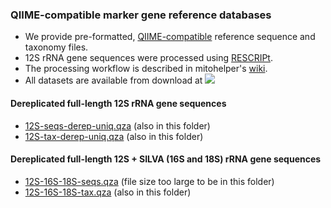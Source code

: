 ### QIIME-compatible marker gene reference databases
- We provide pre-formatted, [QIIME-compatible](https://docs.qiime2.org/2020.11/data-resources/) reference sequence and taxonomy files. 
- 12S rRNA gene sequences were processed using [RESCRIPt](https://github.com/bokulich-lab/RESCRIPt). 
- The processing workflow is described in mitohelper's [wiki](https://github.com/aomlomics/mitohelper/wiki/9.-Creating-QIIME-compatible-reference-databases).
- All datasets are available from download at [<img src="https://zenodo.org/badge/DOI/10.5281/zenodo.4302541.svg">](http://doi.org/10.5281/zenodo.4302541)

#### Dereplicated full-length 12S rRNA gene sequences
- [12S-seqs-derep-uniq.qza](http://doi.org/10.5281/zenodo.4302541) (also in this folder)
- [12S-tax-derep-uniq.qza](http://doi.org/10.5281/zenodo.4302541) (also in this folder)

#### Dereplicated full-length 12S + SILVA (16S and 18S) rRNA gene sequences
- [12S-16S-18S-seqs.qza](http://doi.org/10.5281/zenodo.4302541) (file size too large to be in this folder)
- [12S-16S-18S-tax.qza](http://doi.org/10.5281/zenodo.4302541) (also in this folder)
